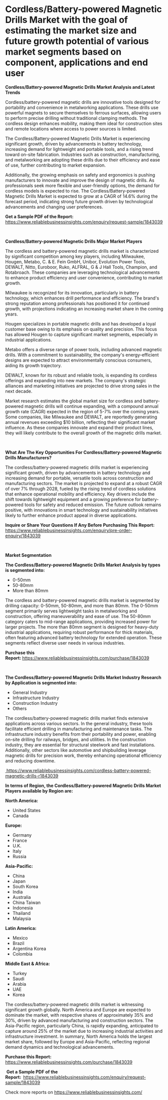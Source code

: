 <p><h1>Cordless/Battery-powered Magnetic Drills Market with the goal of estimating the market size and future growth potential of various market segments based on component, applications and end user</h1></p><p><strong>Cordless/Battery-powered Magnetic Drills Market Analysis and Latest Trends</strong></p>
<p><p>Cordless/battery-powered magnetic drills are innovative tools designed for portability and convenience in metalworking applications. These drills use powerful magnets to secure themselves to ferrous surfaces, allowing users to perform precise drilling without traditional clamping methods. The cordless design enhances mobility, making them ideal for construction sites and remote locations where access to power sources is limited.</p><p>The Cordless/Battery-powered Magnetic Drills Market is experiencing significant growth, driven by advancements in battery technology, increasing demand for lightweight and portable tools, and a rising trend toward on-site fabrication. Industries such as construction, manufacturing, and metalworking are adopting these drills due to their efficiency and ease of use, further contributing to market expansion.</p><p>Additionally, the growing emphasis on safety and ergonomics is pushing manufacturers to innovate and improve the design of magnetic drills. As professionals seek more flexible and user-friendly options, the demand for cordless models is expected to rise. The Cordless/Battery-powered Magnetic Drills Market is expected to grow at a CAGR of 14.6% during the forecast period, indicating strong future growth driven by technological advancements and changing user preferences.</p></p>
<p><strong>Get a Sample PDF of the Report:&nbsp;</strong> <a href="https://www.reliablebusinessinsights.com/enquiry/request-sample/1843039?utm_campaign=2268&utm_medium=2&utm_source=Github&utm_content=ia&utm_term=26032025&utm_id=cordlessbattery-powered-magnetic-drills">https://www.reliablebusinessinsights.com/enquiry/request-sample/1843039</a></p>
<p>&nbsp;</p>
<p><strong>Cordless/Battery-powered Magnetic Drills Major Market Players</strong></p>
<p><p>The cordless and battery-powered magnetic drills market is characterized by significant competition among key players, including Milwaukee, Hougen, Metabo, C. & E. Fein GmbH, Unibor, Evolution Power Tools, DEWALT, Nitto, Euroboor, Ruko, ALFRAL, G & J Hall Tools, Champion, and Rotabroach. These companies are leveraging technological advancements to enhance product efficiency and user convenience, contributing to market growth.</p><p>Milwaukee is recognized for its innovation, particularly in battery technology, which enhances drill performance and efficiency. The brand's strong reputation among professionals has positioned it for continued growth, with projections indicating an increasing market share in the coming years.</p><p>Hougen specializes in portable magnetic drills and has developed a loyal customer base owing to its emphasis on quality and precision. This focus has allowed Hougen to capture significant market segments, especially in industrial applications.</p><p>Metabo offers a diverse range of power tools, including advanced magnetic drills. With a commitment to sustainability, the company's energy-efficient designs are expected to attract environmentally conscious consumers, aiding its growth trajectory.</p><p>DEWALT, known for its robust and reliable tools, is expanding its cordless offerings and expanding into new markets. The company's strategic alliances and marketing initiatives are projected to drive strong sales in the next decade.</p><p>Market research estimates the global market size for cordless and battery-powered magnetic drills will continue expanding, with a compound annual growth rate (CAGR) expected in the region of 5-7% over the coming years. Some companies, like Milwaukee and DEWALT, are reportedly generating annual revenues exceeding $10 billion, reflecting their significant market influence. As these companies innovate and expand their product lines, they will likely contribute to the overall growth of the magnetic drills market.</p></p>
<p>&nbsp;</p>
<p><strong>What Are The Key Opportunities For Cordless/Battery-powered Magnetic Drills Manufacturers?</strong></p>
<p><p>The cordless/battery-powered magnetic drills market is experiencing significant growth, driven by advancements in battery technology and increasing demand for portable, versatile tools across construction and manufacturing sectors. The market is projected to expand at a robust CAGR of over 7% through 2028, fueled by the rising trend of cordless solutions that enhance operational mobility and efficiency. Key drivers include the shift towards lightweight equipment and a growing preference for battery-powered tools for safety and reduced emission. The future outlook remains positive, with innovations in smart technology and sustainability initiatives likely to further enhance product appeal in diverse applications.</p></p>
<p><strong>Inquire or Share Your Questions If Any Before Purchasing This Report:</strong> <a href="https://www.reliablebusinessinsights.com/enquiry/pre-order-enquiry/1843039?utm_campaign=2268&utm_medium=2&utm_source=Github&utm_content=ia&utm_term=26032025&utm_id=cordlessbattery-powered-magnetic-drills">https://www.reliablebusinessinsights.com/enquiry/pre-order-enquiry/1843039</a></p>
<p>&nbsp;</p>
<p><strong>Market Segmentation</strong></p>
<p><strong>The Cordless/Battery-powered Magnetic Drills Market Analysis by types is segmented into:</strong></p>
<p><ul><li>0-50mm</li><li>50-80mm</li><li>More than 80mm</li></ul></p>
<p><p>The cordless and battery-powered magnetic drills market is segmented by drilling capacity: 0-50mm, 50-80mm, and more than 80mm. The 0-50mm segment primarily serves lightweight tasks in metalworking and construction, offering maneuverability and ease of use. The 50-80mm category caters to mid-range applications, providing increased power for larger projects. The more than 80mm segment is designed for heavy-duty industrial applications, requiring robust performance for thick materials, often featuring advanced battery technology for extended operation. These segments reflect diverse user needs in various industries.</p></p>
<p><strong>Purchase this Report:&nbsp;</strong><a href="https://www.reliablebusinessinsights.com/purchase/1843039?utm_campaign=2268&utm_medium=2&utm_source=Github&utm_content=ia&utm_term=26032025&utm_id=cordlessbattery-powered-magnetic-drills">https://www.reliablebusinessinsights.com/purchase/1843039</a></p>
<p>&nbsp;</p>
<p><strong>The Cordless/Battery-powered Magnetic Drills Market Industry Research by Application is segmented into:</strong></p>
<p><ul><li>General Industry</li><li>Infrastructure Industry</li><li>Construction Industry</li><li>Others</li></ul></p>
<p><p>The cordless/battery-powered magnetic drills market finds extensive applications across various sectors. In the general industry, these tools facilitate efficient drilling in manufacturing and maintenance tasks. The infrastructure industry benefits from their portability and power, enabling on-site drilling for railways, bridges, and utilities. In the construction industry, they are essential for structural steelwork and fast installations. Additionally, other sectors like automotive and shipbuilding leverage magnetic drills for precision work, thereby enhancing operational efficiency and reducing downtime.</p></p>
<p><a href="https://www.reliablebusinessinsights.com/cordless-battery-powered-magnetic-drills-r1843039?utm_campaign=2268&utm_medium=2&utm_source=Github&utm_content=ia&utm_term=26032025&utm_id=cordlessbattery-powered-magnetic-drills">&nbsp;https://www.reliablebusinessinsights.com/cordless-battery-powered-magnetic-drills-r1843039</a></p>
<p><strong>In terms of Region, the Cordless/Battery-powered Magnetic Drills Market Players available by Region are:</strong></p>
<p>
    <p> <strong> North America: </strong>
        <ul>
            <li>United States</li>
            <li>Canada</li>
        </ul>
        </p> 
    <p> <strong> Europe: </strong>
        <ul>
            <li>Germany</li>
            <li>France</li>
            <li>U.K.</li>
            <li>Italy</li>
            <li>Russia</li>
        </ul>
        </p> 
    <p> <strong> Asia-Pacific: </strong>
        <ul>
            <li>China</li>
            <li>Japan</li>
            <li>South Korea</li>
            <li>India</li>
            <li>Australia</li>
            <li>China Taiwan</li>
            <li>Indonesia</li>
            <li>Thailand</li>
            <li>Malaysia</li>
        </ul>
        </p> 
    <p> <strong> Latin America: </strong>
        <ul>
            <li>Mexico</li>
            <li>Brazil</li>
            <li>Argentina Korea</li>
            <li>Colombia</li>
        </ul>
        </p> 
    <p> <strong> Middle East & Africa: </strong>
        <ul>
            <li>Turkey</li>
            <li>Saudi</li>
            <li>Arabia</li>
            <li>UAE</li>
            <li>Korea</li>
        </ul>
    </p>
    </p>
<p><p>The cordless/battery-powered magnetic drills market is witnessing significant growth globally. North America and Europe are expected to dominate the market, with respective shares of approximately 35% and 30%, driven by advanced manufacturing and construction sectors. The Asia-Pacific region, particularly China, is rapidly expanding, anticipated to capture around 25% of the market due to increasing industrial activities and infrastructure investment. In summary, North America holds the largest market share, followed by Europe and Asia-Pacific, reflecting regional demand dynamics and technological advancements.</p></p>
<p><strong>Purchase this Report: </strong><a href="https://www.reliablebusinessinsights.com/purchase/1843039?utm_campaign=2268&utm_medium=2&utm_source=Github&utm_content=ia&utm_term=26032025&utm_id=cordlessbattery-powered-magnetic-drills">https://www.reliablebusinessinsights.com/purchase/1843039</a></p>
<p>&nbsp;<strong>Get a Sample PDF of the Report:&nbsp;&nbsp;</strong><a href="https://www.reliablebusinessinsights.com/enquiry/request-sample/1843039?utm_campaign=2268&utm_medium=2&utm_source=Github&utm_content=ia&utm_term=26032025&utm_id=cordlessbattery-powered-magnetic-drills">https://www.reliablebusinessinsights.com/enquiry/request-sample/1843039</a></p>
<p><strong></strong></p>
<p>Check more reports on <a href="https://www.reliablebusinessinsights.com/?utm_campaign=2268&utm_medium=2&utm_source=Github&utm_content=ia&utm_term=26032025&utm_id=cordlessbattery-powered-magnetic-drills">https://www.reliablebusinessinsights.com/</a></p>